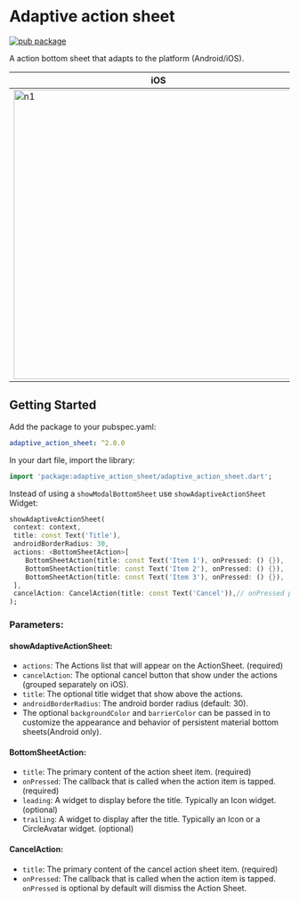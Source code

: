 # Adaptive action sheet

[![pub package](https://img.shields.io/pub/v/adaptive_action_sheet.svg)](https://pub.dev/packages/adaptive_action_sheet)

A action bottom sheet that adapts to the platform (Android/iOS).

| iOS                                                                                                                                                         | Android                                                                                                                                                         |
| ----------------------------------------------------------------------------------------------------------------------------------------------------------- | --------------------------------------------------------------------------------------------------------------------------------------------------------------- |
| <img width="520" alt="n1" src="https://raw.githubusercontent.com/Daniel-Ioannou/flutter_adaptive_action_sheet/master/assets/ReadMe%20iOS%20Screenshot.png"> | <img width="497" alt="n2" src="https://raw.githubusercontent.com/Daniel-Ioannou/flutter_adaptive_action_sheet/master/assets/ReadMe%20Android%20Screenshot.png"> |

## Getting Started

Add the package to your pubspec.yaml:

```yaml
adaptive_action_sheet: ^2.0.0
```

In your dart file, import the library:

```Dart
import 'package:adaptive_action_sheet/adaptive_action_sheet.dart';
```

Instead of using a `showModalBottomSheet` use `showAdaptiveActionSheet` Widget:

```Dart
showAdaptiveActionSheet(
 context: context,
 title: const Text('Title'),
 androidBorderRadius: 30,
 actions: <BottomSheetAction>[
    BottomSheetAction(title: const Text('Item 1'), onPressed: () {}),
    BottomSheetAction(title: const Text('Item 2'), onPressed: () {}),
    BottomSheetAction(title: const Text('Item 3'), onPressed: () {}),
 ],
 cancelAction: CancelAction(title: const Text('Cancel')),// onPressed parameter is optional by default will dismiss the ActionSheet
);
```

### Parameters:

#### showAdaptiveActionSheet:

- `actions`: The Actions list that will appear on the ActionSheet. (required)
- `cancelAction`: The optional cancel button that show under the actions (grouped separately on iOS).
- `title`: The optional title widget that show above the actions.
- `androidBorderRadius`: The android border radius (default: 30).
- The optional `backgroundColor` and `barrierColor` can be passed in to customize the appearance and behavior of persistent material bottom sheets(Android only).

#### BottomSheetAction:

- `title`: The primary content of the action sheet item. (required)
- `onPressed`: The callback that is called when the action item is tapped. (required)
- `leading`: A widget to display before the title. Typically an Icon widget. (optional)
- `trailing`: A widget to display after the title. Typically an Icon or a CircleAvatar widget. (optional)

#### CancelAction:

- `title`: The primary content of the cancel action sheet item. (required)
- `onPressed`: The callback that is called when the action item is tapped. `onPressed` is optional by default will dismiss the Action Sheet.
